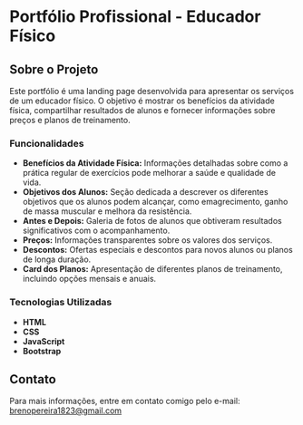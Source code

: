 # Portfólio Profissional - Educador Físico

## Sobre o Projeto

Este portfólio é uma landing page desenvolvida para apresentar os serviços de um educador físico. O objetivo é mostrar os benefícios da atividade física, compartilhar resultados de alunos e fornecer informações sobre preços e planos de treinamento.

### Funcionalidades

- **Benefícios da Atividade Física:** Informações detalhadas sobre como a prática regular de exercícios pode melhorar a saúde e qualidade de vida.
- **Objetivos dos Alunos:** Seção dedicada a descrever os diferentes objetivos que os alunos podem alcançar, como emagrecimento, ganho de massa muscular e melhora da resistência.
- **Antes e Depois:** Galeria de fotos de alunos que obtiveram resultados significativos com o acompanhamento.
- **Preços:** Informações transparentes sobre os valores dos serviços.
- **Descontos:** Ofertas especiais e descontos para novos alunos ou planos de longa duração.
- **Card dos Planos:** Apresentação de diferentes planos de treinamento, incluindo opções mensais e anuais.

### Tecnologias Utilizadas

- **HTML**
- **CSS**
- **JavaScript**
- **Bootstrap**

## Contato

Para mais informações, entre em contato comigo pelo e-mail: brenopereira1823@gmail.com
